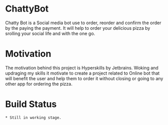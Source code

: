 # ChattyBot
Chatty Bot is a Social media bot use to order, reorder and confirm the order by the paying the payment. 
It will help to order your delicious pizza by srolling your social life and with the one go.

# Motivation
The motivation behind this project is Hyperskills by Jetbrains.
Woking and updraging my skills it motivate to create a project related to Online bot that will benefit the user and help them to order it without closing or going to any other app for ordering the pizza.

# Build Status
```
* Still in working stage.
```


